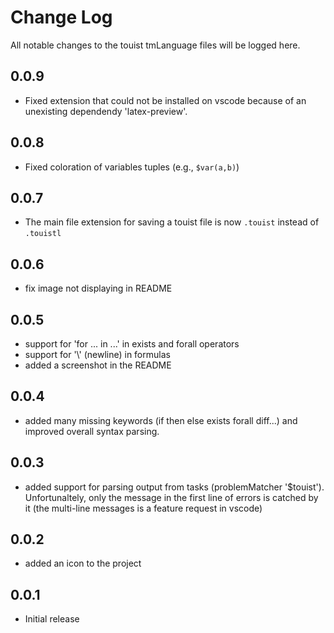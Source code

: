 # Change Log
All notable changes to the touist tmLanguage files will be logged here.

## 0.0.9
- Fixed extension that could not be installed on vscode because of an unexisting
  dependendy 'latex-preview'.

## 0.0.8
- Fixed coloration of variables tuples (e.g., `$var(a,b)`)

## 0.0.7
- The main file extension for saving a touist file is now `.touist` instead
  of `.touistl`

## 0.0.6
- fix image not displaying in README

## 0.0.5
- support for 'for ... in ...' in exists and forall operators
- support for '\\' (newline) in formulas
- added a screenshot in the README

## 0.0.4
- added many missing keywords (if then else exists forall diff...) and
  improved overall syntax parsing.

## 0.0.3
- added support for parsing output from tasks (problemMatcher '$touist').
  Unfortunaltely, only the message in the first line of errors is catched
  by it (the multi-line messages is a feature request in vscode)

## 0.0.2
- added an icon to the project

## 0.0.1
- Initial release
